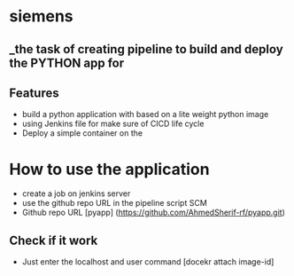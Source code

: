 # siemens
## _the task of creating pipeline to build and deploy the PYTHON app for 

## Features

- build a python application with based on a lite weight python image 
- using Jenkins file for make sure of CICD life cycle 
- Deploy a simple container on the 

# How to use the application
- create a job on jenkins server 
- use the github repo URL in the pipeline script SCM 
- Github repo URL [pyapp] (https://github.com/AhmedSherif-rf/pyapp.git)

## Check if it work
- Just enter the localhost and user command [docekr attach image-id]